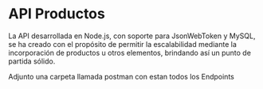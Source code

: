 # API Productos

La API desarrollada en Node.js, con soporte para JsonWebToken y MySQL, se ha creado con el propósito de permitir la escalabilidad mediante la incorporación de productos u otros elementos, brindando así un punto de partida sólido.

Adjunto una carpeta llamada postman con estan todos los Endpoints
